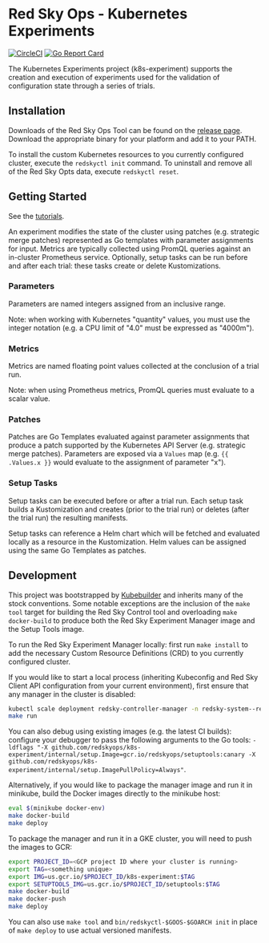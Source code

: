 # Red Sky Ops - Kubernetes Experiments

[![CircleCI](https://circleci.com/gh/redskyops/k8s-experiment.svg?style=shield)](https://circleci.com/gh/redskyops/k8s-experiment)
[![Go Report Card](https://goreportcard.com/badge/github.com/redskyops/k8s-experiment)](https://goreportcard.com/report/github.com/redskyops/k8s-experiment)

The Kubernetes Experiments project (k8s-experiment) supports the creation and execution of experiments used for the validation of configuration state through a series of trials.

## Installation

Downloads of the Red Sky Ops Tool can be found on the [release page](https://github.com/redskyops/k8s-experiment/releases). Download the appropriate binary for your platform and add it to your PATH.

To install the custom Kubernetes resources to you currently configured cluster, execute the `redskyctl init` command. To uninstall and remove all of the Red Sky Opts data, execute `redskyctl reset`.

## Getting Started

See the [tutorials](https://github.com/redskyops/k8s-experiment/blob/master/docs/tutorial.md).

An experiment modifies the state of the cluster using patches (e.g. strategic merge patches) represented as Go templates with parameter assignments for input. Metrics are typically collected using PromQL queries against an in-cluster Prometheus service. Optionally, setup tasks can be run before and after each trial: these tasks create or delete Kustomizations.

### Parameters

Parameters are named integers assigned from an inclusive range.

Note: when working with Kubernetes "quantity" values, you must use the integer notation (e.g. a CPU limit of "4.0" must be expressed as "4000m").

### Metrics

Metrics are named floating point values collected at the conclusion of a trial run.

Note: when using Prometheus metrics, PromQL queries must evaluate to a scalar value.

### Patches

Patches are Go Templates evaluated against parameter assignments that produce a patch supported by the Kubernetes API Server (e.g. strategic merge patches). Parameters are exposed via a `Values` map (e.g. `{{ .Values.x }}` would evaluate to the assignment of parameter "x").

### Setup Tasks

Setup tasks can be executed before or after a trial run. Each setup task builds a Kustomization and creates (prior to the trial run) or deletes (after the trial run) the resulting manifests.

Setup tasks can reference a Helm chart which will be fetched and evaluated locally as a resource in the Kustomization. Helm values can be assigned using the same Go Templates as patches.

## Development

This project was bootstrapped by [Kubebuilder](https://github.com/kubernetes-sigs/kubebuilder) and inherits many of the stock conventions. Some notable exceptions are the inclusion of the `make tool` target for building the Red Sky Control tool and overloading `make docker-build` to produce both the Red Sky Experiment Manager image and the Setup Tools image.

To run the Red Sky Experiment Manager locally: first run `make install` to add the necessary Custom Resource Definitions (CRD) to you currently configured cluster.

If you would like to start a local process (inheriting Kubeconfig and Red Sky Client API configuration from your current environment), first ensure that any manager in the cluster is disabled:

```sh
kubectl scale deployment redsky-controller-manager -n redsky-system--replicas 0
make run
```

You can also debug using existing images (e.g. the latest CI builds): configure your debugger to pass the following arguments to the Go tools: `-ldflags "-X github.com/redskyops/k8s-experiment/internal/setup.Image=gcr.io/redskyops/setuptools:canary -X github.com/redskyops/k8s-experiment/internal/setup.ImagePullPolicy=Always"`.

Alternatively, if you would like to package the manager image and run it in minikube, build the Docker images directly to the minikube host:

```sh
eval $(minikube docker-env)
make docker-build
make deploy
```

To package the manager and run it in a GKE cluster, you will need to push the images to GCR:

```sh
export PROJECT_ID=<GCP project ID where your cluster is running>
export TAG=<something unique>
export IMG=us.gcr.io/$PROJECT_ID/k8s-experiment:$TAG
export SETUPTOOLS_IMG=us.gcr.io/$PROJECT_ID/setuptools:$TAG
make docker-build
make docker-push
make deploy
```

You can also use `make tool` and `bin/redskyctl-$GOOS-$GOARCH init` in place of `make deploy` to use actual versioned manifests.
